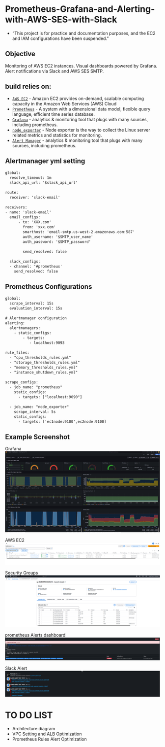 # Prometheus-Grafana-and-Alerting-with-AWS-SES-with-Slack

* “This project is for practice and documentation purposes, and the EC2 and IAM configurations have been suspended.”




## Objective

Monitoring of AWS EC2 instances.
Visual dashboards powered by Grafana.
Alert notifications via Slack and AWS SES SMTP.



## build relies on:
* [`AWS EC2`](https://docs.aws.amazon.com/AWSEC2/latest/UserGuide/concepts.html) - Amazon EC2 provides on-demand, scalable computing capacity in the Amazon Web Services (AWS) Cloud
* [`Prometheus`](https://prometheus.io/) - A system with a dimensional data model, flexible query language, efficient time series database.
* [`Grafana`](https://github.com/grafana/grafana) - analytics & monitoring tool that plugs with many sources, including prometheus.
* [`node_exporter`](https://github.com/prometheus/node_exporter) - Node exporter is the way to collect the Linux server related metrics and statistics for monitoring.
* [`Alert Manager`](https://github.com/prometheus/alertmanager) - analytics & monitoring tool that plugs with many sources, including prometheus.


## Alertmanager yml setting
```
global:
  resolve_timeout: 1m
  slack_api_url: '$slack_api_url'

route:
  receiver: 'slack-email'

receivers:
- name: 'slack-email'
  email_configs:
      - to: 'XXX.com'
        from: 'xxx.com'
        smarthost: 'email-smtp.us-west-2.amazonaws.com:587'
        auth_username: '$SMTP_user_name'
        auth_password: '$SMTP_password'

        send_resolved: false

  slack_configs:
  - channel: '#prometheus'
    send_resolved: false
```

## Prometheus Configurations
```
global:
  scrape_interval: 15s 
  evaluation_interval: 15s 

# Alertmanager configuration
alerting:
  alertmanagers:
    - static_configs:
        - targets:
           - localhost:9093

rule_files:
  - "cpu_thresholds_rules.yml"
  - "storage_thresholds_rules.yml"
  - "memory_thresholds_rules.yml"
  - "instance_shutdown_rules.yml"

scrape_configs:
  - job_name: "prometheus"
    static_configs:
      - targets: ["localhost:9090"]

  - job_name: "node_exporter"
    scrape_interval: 5s
    static_configs:
      - targets: ['ec1node:9100',ec2node:9100]
```


## Example Screenshot
Grafana
![image](https://github.com/kjkj1232/Prometheus-Grafana-and-Alerting-with-AWS-SES-with-Slack/blob/main/Grafana.png)


AWS EC2 
![image](https://github.com/kjkj1232/Prometheus-Grafana-and-Alerting-with-AWS-SES-with-Slack/blob/main/EC2.png)

Security Groups
![image](https://github.com/kjkj1232/Prometheus-Grafana-and-Alerting-with-AWS-SES-with-Slack/blob/main/Security%20Groups.png)

prometheus Alerts dashboard
![image](https://github.com/kjkj1232/Prometheus-Grafana-and-Alerting-with-AWS-SES-with-Slack/blob/main/prometheus.png)

Slack Alert 
![image](https://github.com/kjkj1232/Prometheus-Grafana-and-Alerting-with-AWS-SES-with-Slack/blob/main/Slack.png)


# TO DO LIST
* Architecture diagram
* VPC Setting and ALB Optimization
* Prometheus Rules Alert Optimization

